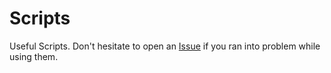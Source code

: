 # Scripts
Useful Scripts. Don't hesitate to open an [Issue](https://github.com/Ayx03/Scripts/issues) if you ran into problem while using them.
